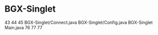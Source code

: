 # BGX-Singlet
43 44 45 BGX-Singlet/Connect.java BGX-Singlet/Config.java BGX-Singlet Main.java 76 77 77
